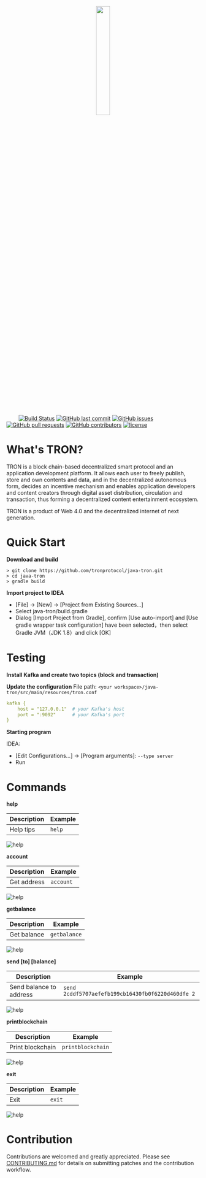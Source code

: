 <p align="center"><img width=27% src="https://github.com/tronprotocol/wiki/blob/master/images/tron.png"></p>

&nbsp;&nbsp;&nbsp;&nbsp;&nbsp;&nbsp;&nbsp;
[![Build Status](https://travis-ci.org/tronprotocol/java-tron.svg?branch=feature%2Fconsensus)](https://travis-ci.org/tronprotocol/java-tron) 
[![GitHub last commit](https://img.shields.io/github/last-commit/tronprotocol/java-tron.svg)](https://github.com/tronprotocol/java-tron/commits/develop) 
[![GitHub issues](https://img.shields.io/github/issues/tronprotocol/java-tron.svg)](https://github.com/tronprotocol/java-tron/issues) 
[![GitHub pull requests](https://img.shields.io/github/issues-pr/tronprotocol/java-tron.svg)](https://github.com/tronprotocol/java-tron/pulls)
[![GitHub contributors](https://img.shields.io/github/contributors/tronprotocol/java-tron.svg)](https://github.com/tronprotocol/java-tron/graphs/contributors) 
[![license](https://img.shields.io/github/license/tronprotocol/java-tron.svg)](LICENSE)

# What's TRON?
TRON is a block chain-based decentralized smart protocol and an application development platform. It allows each user to freely publish, store and own contents and data, and in the decentralized autonomous form, decides an incentive mechanism and enables application developers and content creators through digital asset distribution, circulation and transaction, thus forming a decentralized content entertainment ecosystem.

TRON is a product of Web 4.0 and the decentralized internet of next generation.

# Quick Start

**Download and build**

```shell
> git clone https://github.com/tronprotocol/java-tron.git
> cd java-tron
> gradle build
```

**Import project to IDEA**

- [File] -> [New] -> [Project from Existing Sources...]
- Select java-tron/build.gradle
- Dialog [Import Project from Gradle], confirm [Use auto-import] and [Use gradle wrapper task configuration] have been
 selected，then select Gradle JVM（JDK 1.8）and click [OK]

# Testing

**Install Kafka and create two topics (block and transaction)**

**Update the configuration**
File path: `<your workspace>/java-tron/src/main/resources/tron.conf`

```yml
kafka {
    host = "127.0.0.1"  # your Kafka's host
    port = ":9092"      # your Kafka's port
}
```

**Starting program**

IDEA: 
- [Edit Configurations...] -> [Program arguments]: `--type server`
- Run

# Commands
**help**

| Description | Example |
| --- | --- |
| Help tips | `help` |

![help](https://github.com/tronprotocol/wiki/blob/master/images/commands/help.gif)

**account**

| Description | Example |
| --- | --- |
| Get address | `account` |

![help](https://github.com/tronprotocol/wiki/blob/master/images/commands/account.gif)

**getbalance**

| Description | Example |
| --- | --- |
| Get balance | `getbalance` |

![help](https://github.com/tronprotocol/wiki/blob/master/images/commands/getbalance.gif)

**send [to] [balance]**

| Description | Example |
| --- | --- |
| Send balance to address | `send 2cddf5707aefefb199cb16430fb0f6220d460dfe 2` |

![help](https://github.com/tronprotocol/wiki/blob/master/images/commands/send.gif)

**printblockchain**

| Description | Example |
| --- | --- |
| Print blockchain | `printblockchain` |

![help](https://github.com/tronprotocol/wiki/blob/master/images/commands/printblockchain.gif)

**exit**

| Description | Example |
| --- | --- |
| Exit | `exit` |

![help](https://github.com/tronprotocol/wiki/blob/master/images/commands/exit.gif)

# Contribution
Contributions are welcomed and greatly appreciated. Please see [CONTRIBUTING.md](CONTRIBUTING.md) for details on submitting patches and the contribution workflow.

